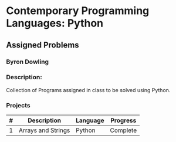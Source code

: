 # Contemporary Programming Languages: Python
## Assigned Problems
### Byron Dowling
### Description:
Collection of Programs assigned in class to be solved using Python.

### Projects

|       #       | Description                   | Language | Progress    |
| :-----------: | ----------------------------- | -------- | ----------- |
|       1       | Arrays and Strings            |  Python  |  Complete   |


